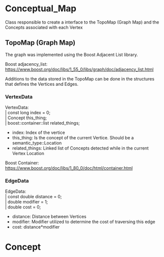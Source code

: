 # Conceptual_Map

Class responsible to create a interface to the TopoMap (Graph Map) and the Concepts associated with each Vertex

## TopoMap (Graph Map)

The graph was implemented using the Boost Adjacent List library.

Boost adjacency_list: https://www.boost.org/doc/libs/1_55_0/libs/graph/doc/adjacency_list.html

Additions to the data stored in the TopoMap can be done in the structures that defines the Vertices and Edges.

### VertexData

VertexData:\
|  const long index = 0;\
|  Concept this_thing;\
|  boost::container::list<Concept> related_things;


- index: Index of the vertice
- this_thing: Is the concept of the current Vertice. Should be a semantic_type::Location
- related_things: Linked list of Concepts detected while in the current Vertex Location

Boost Container: https://www.boost.org/doc/libs/1_80_0/doc/html/container.html

### EdgeData

EdgeData:\
|  const double distance = 0;\
|  double modifier = 1;\
|  double cost = 0;

- distance: Distance between Vertices
- modifier: Modifier utilized to determine the cost of traversing this edge
- cost: distance*modifier

# Concept
